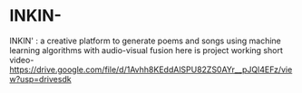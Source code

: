 # INKIN-
INKIN' : a creative platform to generate poems and songs using machine learning algorithms with audio-visual fusion
here is project working short video- https://drive.google.com/file/d/1Avhh8KEddAlSPU82ZS0AYr__pJQl4EFz/view?usp=drivesdk
